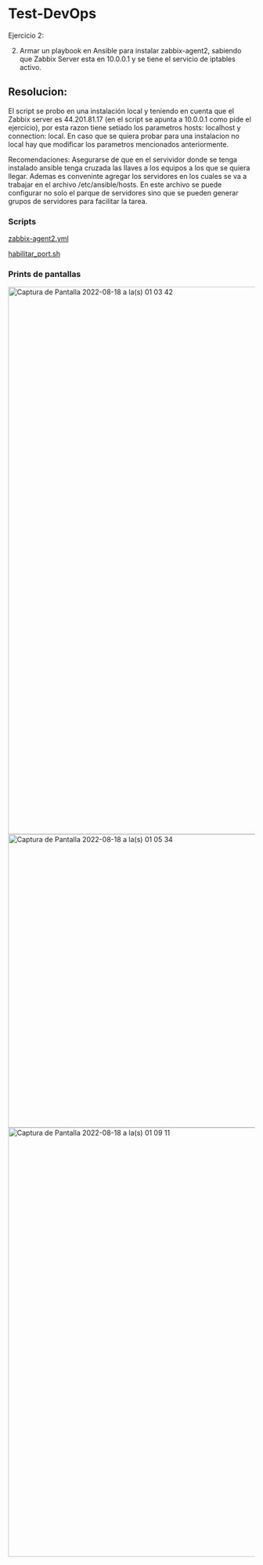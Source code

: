 # Test-DevOps

Ejercicio 2:

2)	Armar un playbook en Ansible para instalar zabbix-agent2, sabiendo que Zabbix Server esta en 10.0.0.1 y se tiene el servicio de iptables activo.

## Resolucion:

El script se probo en una instalación local y teniendo en cuenta que el Zabbix server es 44.201.81.17 (en el script se apunta a 10.0.0.1 como pide el ejercicio), por esta razon tiene setiado los parametros hosts: localhost y connection: local.
En caso que se quiera probar para una instalacion no local hay que modificar los parametros mencionados anteriormente.

Recomendaciones:
Asegurarse de que en el servividor donde se tenga instalado ansible tenga cruzada las llaves a los equipos a los que se quiera llegar.
Ademas es conveninte agregar los servidores en los cuales se va a trabajar en el archivo /etc/ansible/hosts. En este archivo se puede configurar no solo el parque de servidores sino que se pueden generar grupos de servidores para facilitar la tarea.

### Scripts

[zabbix-agent2.yml](https://github.com/JoelGiannini/Test-DevOps/blob/main/zabbix-agent2.yml)

[habilitar_port.sh](https://github.com/JoelGiannini/Test-DevOps/blob/main/habilitar_port.sh)

### Prints de pantallas

<img width="1116" alt="Captura de Pantalla 2022-08-18 a la(s) 01 03 42" src="https://user-images.githubusercontent.com/111232232/185292033-2c888d91-74a3-462b-b366-6dc63b6472da.png">

<img width="598" alt="Captura de Pantalla 2022-08-18 a la(s) 01 05 34" src="https://user-images.githubusercontent.com/111232232/185292058-2d64f1c0-5af2-4873-bdfe-02a88515a374.png">

<img width="875" alt="Captura de Pantalla 2022-08-18 a la(s) 01 09 11" src="https://user-images.githubusercontent.com/111232232/185292082-0ee53c00-75d2-4dac-a17f-3b27ce8e6a16.png">

